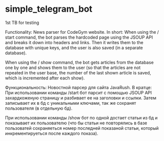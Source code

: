# simple_telegram_bot
1st TB for testing


Functionality:
News parser for CodeGym website.
In short:
When using the / start command, the bot parses the hardcoded page using the JSOUP API and breaks it down into headers and links.
Then it writes them to the database with unique keys, and the user is also saved (in a separate database).

When using the / show command, the bot gets articles from the database one by one and shows them to the user (so that the articles are not repeated in the user base, the number of the last shown article is saved, which is incremented after each show).


Функциональность:
Новостной парсер для сайта JavaRush.
В кратце:
При использовании команды /start бот парсит с помощью JSOUP API захардкоженую страницу и разбивает ее на заголовки и ссылки.
Затем записывает их в бд с уникальными ключами, так же сохранят пользователя (в отдельную бд).

При использовании команды /show бот по одной достает статьи из бд и показывает их пользователю (что бы статьи не повторялись в базе пользоватей сохраняеться номер последней показаной статьи, который инкрементируеться после каждого показа).

